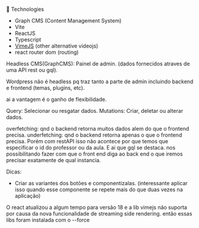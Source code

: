 :rocket: Technologies

- Graph CMS (Content Management System)
- Vite
- ReactJS
- Typescript
- [VimeJS](https://vimejs.com/getting-started/installation) (other alternative videojs)
- react router dom (routing)


Headless CMS(GraphCMS): Painel de admin. (dados fornecidos atraves de uma API rest ou gql).

Wordpress não é headless pq traz tanto a parte de admin incluindo backend e frontend (temas, plugins, etc).

ai a vantagem é o ganho de flexibilidade. 

Query: Selecionar ou resgatar dados.
Mutations: Criar, deletar ou alterar dados.


overfetching: qnd o backend retorna muitos dados alem do que o frontend precisa.
underfetching: qnd o backend retorna apenas o que o frontend precisa. Porém com restAPI isso não acontece por que temos que especificar o id do professor ou da aula. E ai que gql se destaca. nos possibilitando fazer com que o front end diga ao back end o que iremos precisar exatamente de qual instancia.

Dicas:

- Criar as variantes dos botões e componentizalas. (interessante aplicar isso quando esse componente se repete mais do que duas vezes na aplicação)

O react atualizou a algum tempo para versão 18 e a lib vimejs não suporta por causa da nova funcionalidade de streaming side rendering.
então essas libs foram instalada com o --force



